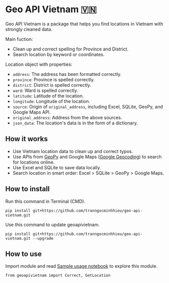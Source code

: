 # Geo API Vietnam 🇻🇳

Geo API Vietnam is a package that helps you find locations in Vietnam with strongly cleaned data.

Main fuction:
- Clean up and correct spelling for Province and District.
- Search location by keyword or coordinates.

Location object with properties:
- `address`: The address has been formatted correctly.
- `province`: Province is spelled correctly.
- `district`: District is spelled correctly.
- `ward`: Ward is spelled correctly.
- `latitude`: Latitude of the location.
- `longitude`: Longitude of the location.
- `source`: Origin of `original_address`, including Excel, SQLite, GeoPy, and Google Maps API.
- `original_address`: Address from the above sources.
- `json_data`: The location's data is in the form of a dictionary.

## How it works

- Use Vietnam location data to clean up and correct typos.
- Use APIs from [GeoPy](https://pypi.org/project/geopy/) and Google Maps ([Google Geocoding](https://developers.google.com/maps/documentation/geocoding)) to search for locations online.
- Use Excel and SQLite to save data locally.
- Search location in smart order: Excel > SQLite > GeoPy > Google Maps.

## How to install
Run this command in Terminal (CMD).
```
pip install git+https://github.com/tranngocminhhieu/geo-api-vietnam.git
```

Use this command to update geoapivietnam.

```
pip install git+https://github.com/tranngocminhhieu/geo-api-vietnam.git --upgrade
```

## How to use
Import module and read [Sample usage notebook](https://github.com/tranngocminhhieu/geo-api-vietnam/blob/main/notebook/sample-usage.ipynb) to explore this module.

```
from geoapivietnam import Correct, GetLocation
```